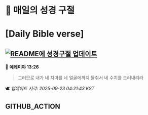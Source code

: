 # 🙏 매일의 성경 구절
# [Daily Bible verse]
## [![README에 성경구절 업데이트](https://github.com/DONGSUKA/first_test/actions/workflows/update-readme-bible.yml/badge.svg)](https://github.com/DONGSUKA/first_test/actions/workflows/update-readme-bible.yml)
<!-- START_BIBLE_VERSE -->
📖 **예레미야 13:26**
> 그러므로 내가 네 치마를 네 얼굴에까지 들춰서 네 수치를 드러내리라

🕊️ _업데이트 시각: 2025-09-23 04:21:43 KST_
  <!-- END_BIBLE_VERSE -->
## GITHUB_ACTION
